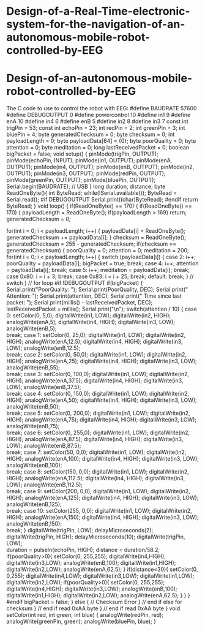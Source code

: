 # Design-of-a-Real-Time-electronic-system-for-the-navigation-of-an-autonomous-mobile-robot-controlled-by-EEG
# Design-of-an-autonomous-mobile-robot-controlled-by-EEG
The C code to use to control the robot with EEG:
#define BAUDRATE 57600 
#define DEBUGOUTPUT 0 
#define powercontrol 10 
#define in1 9
#define enA 10
#define in4 6
#define enB 5
#define in2 8
#define in3 7
const int trigPin = 53;
const int echoPin = 23;
int redPin = 2;
int greenPin = 3;
int bluePin = 4;
byte generatedChecksum = 0; 
byte checksum = 0; 
int payloadLength = 0; 
byte payloadData[64] = {0}; 
byte poorQuality = 0; 
byte attention = 0;
byte meditation = 0; 
long lastReceivedPacket = 0; 
boolean bigPacket = false; 
void setup() 
{ 
  pinMode(trigPin, OUTPUT);
  pinMode(echoPin, INPUT);
  pinMode(in1, OUTPUT);
  pinMode(enA, OUTPUT);
  pinMode(in4, OUTPUT);
  pinMode(enB, OUTPUT);
  pinMode(in2, OUTPUT);
  pinMode(in3, OUTPUT);
  pinMode(redPin, OUTPUT);
  pinMode(greenPin, OUTPUT);
  pinMode(bluePin, OUTPUT);
Serial.begin(BAUDRATE); // USB 
}
long duration, distance;
byte ReadOneByte(){ 
int ByteRead; 
while(!Serial.available()); 
ByteRead = Serial.read(); 
#if DEBUGOUTPUT 
Serial.print((char)ByteRead); 
#endif 
return ByteRead;
}
void loop()  {
if(ReadOneByte() == 170) 
{ 
if(ReadOneByte() == 170) 
{
payloadLength = ReadOneByte(); 
if(payloadLength > 169) 
return; 
generatedChecksum = 0; 

for(int i = 0; i < payloadLength; i++) 
{ 
payloadData[i] = ReadOneByte(); 
generatedChecksum += payloadData[i]; 
}
checksum = ReadOneByte(); 
generatedChecksum = 255 - generatedChecksum; 
if(checksum == generatedChecksum) 
{ 
poorQuality = 0; 
attention = 0; 
meditation = 200; 
for(int i = 0; i < payloadLength; i++) 
{ 
switch (payloadData[i]) 
{ 
case 2: 
i++; 
poorQuality = payloadData[i]; 
bigPacket = true; 
break; 
case 4: 
i++; 
attention = payloadData[i]; 
break; 
case 5: 
i++; 
meditation = payloadData[i]; 
break; 
case 0x80: 
i = i + 3; 
break; 
case 0x83:
i = i + 25; 
break; 
default: 
break; 
} // switch 
} // for loop 
#if !DEBUGOUTPUT
if(bigPacket) 
{ 
Serial.print("PoorQuality: "); 
Serial.print(PoorQuality, DEC); 
Serial.print(" Attention: "); 
Serial.print(attention, DEC); 
Serial.print(" Time since last packet: "); 
Serial.print(millis() - lastReceivedPacket, DEC); 
lastReceivedPacket = millis(); 
Serial.print("\n");
switch(attention / 10) {
          case 0:
            setColor(0, 5,0);
            digitalWrite(in1, LOW);
            digitalWrite(in2, HIGH);
            analogWrite(enA,5);
            digitalWrite(in4, HIGH);
            digitalWrite(in3, LOW);
            analogWrite(enB,5);      
            break;
          case 1:
             setColor(0, 25,0);
            digitalWrite(in1, LOW);
            digitalWrite(in2, HIGH);
            analogWrite(enA,12.5);
            digitalWrite(in4, HIGH);
             digitalWrite(in3, LOW);
            analogWrite(enB,12.5);      
            break;
          case 2:
            setColor(0, 50,0);
            digitalWrite(in1, LOW);
            digitalWrite(in2, HIGH);
            analogWrite(enA,25);
            digitalWrite(in4, HIGH);
             digitalWrite(in3, LOW);
            analogWrite(enB,55);      
            break;
          case 3: 
            setColor(0, 100,0);
            digitalWrite(in1, LOW);
            digitalWrite(in2, HIGH);
            analogWrite(enA,37.5);
            digitalWrite(in4, HIGH);
             digitalWrite(in3, LOW);
            analogWrite(enB,37.5);      
            break;
          case 4: 
            setColor(0, 150,0);
            digitalWrite(in1, LOW);
            digitalWrite(in2, HIGH);
            analogWrite(enA,50);
digitalWrite(in4, HIGH);
             digitalWrite(in3, LOW);
            analogWrite(enB,50);      
            break;
          case 5:
            setColor(0, 200,0);
            digitalWrite(in1, LOW);
            digitalWrite(in2, HIGH);
            analogWrite(enA,75);
            digitalWrite(in4, HIGH);
             digitalWrite(in3, LOW);
            analogWrite(enB,75);      
            break;
          case 6:
            setColor(0, 255,0);
            digitalWrite(in1, LOW);
            digitalWrite(in2, HIGH);
            analogWrite(enA,87.5);
            digitalWrite(in4, HIGH);
             digitalWrite(in3, LOW);
            analogWrite(enB,87.5);      
            break;
          case 7:
            setColor(50, 0,0);
            digitalWrite(in1, LOW);
            digitalWrite(in2, HIGH);
            analogWrite(enA,100);
            digitalWrite(in4, HIGH);
             digitalWrite(in3, LOW);
            analogWrite(enB,100);      
            break;
          case 8:
            setColor(150, 0,0);
            digitalWrite(in1, LOW);
            digitalWrite(in2, HIGH);
            analogWrite(enA,112.5);
            digitalWrite(in4, HIGH);
             digitalWrite(in3, LOW);
            analogWrite(enB,112.5);      
            break;
          case 9:
            setColor(200, 0,0);
            digitalWrite(in1, LOW);
            digitalWrite(in2, HIGH);
            analogWrite(enA,125);
            digitalWrite(in4, HIGH);
             digitalWrite(in3, LOW);
            analogWrite(enB,125);      
            break;
          case 10:
            setColor(255, 0,0);
            digitalWrite(in1, LOW);
            digitalWrite(in2, HIGH);
            analogWrite(enA,150);
            digitalWrite(in4, HIGH);
             digitalWrite(in3, LOW);
            analogWrite(enB,150);      
            break;
          }
   digitalWrite(trigPin, LOW);
  delayMicroseconds(2);
  digitalWrite(trigPin, HIGH);
  delayMicroseconds(10);
  digitalWrite(trigPin, LOW);  
  duration = pulseIn(echoPin, HIGH);
  distance = duration/58.2;
if(poorQuality>0){
    setColor(0, 255,255);
   digitalWrite(in4,HIGH);
   digitalWrite(in3,LOW);
   analogWrite(enB,100);
   digitalWrite(in1,HIGH);
   digitalWrite(in2,LOW);
   analogWrite(enA,62.5);
}
 if(distance<30){
   setColor(0, 0,255);
   digitalWrite(in4,LOW);
   digitalWrite(in3,LOW);
  digitalWrite(in1,LOW);
   digitalWrite(in2,LOW);
   if(poorQuality>0){
   setColor(0, 255,255);
  digitalWrite(in4,HIGH);
   digitalWrite(in3,LOW);
    analogWrite(enB,100);
  digitalWrite(in1,HIGH);
   digitalWrite(in2,LOW);
   analogWrite(enA,62.5);
}
 } 
}
#endif 
bigPacket = false; 
}
else { 
// Checksum Error 
} // end if else for checksum 
} // end if read 0xAA byte 
} // end if read 0xAA byte 
}
void setColor(int red, int green, int blue)
{
analogWrite(redPin, red);
analogWrite(greenPin, green);
analogWrite(bluePin, blue);
} 
